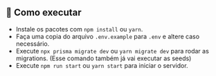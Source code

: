 ## 🚀 Como executar

- Instale os pacotes com `npm install` ou `yarn`.
- Faça uma copia do arquivo `.env.example` para `.env` e altere caso necessário.
- Execute `npx prisma migrate dev` ou `yarn migrate dev` para rodar as migrations. (Esse comando também já vai executar as seeds)
- Execute `npm run start` ou `yarn start` para iniciar o servidor.

